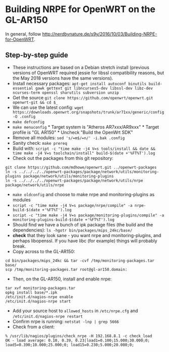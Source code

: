 # Building NRPE for OpenWRT on the GL-AR150

In general, follow <http://nerdbynature.de/s9y/2016/10/03/Building-NRPE-for-OpenWRT>.

## Step-by-step guide

*   These instructions are based on a Debian stretch install (previous versions of OpenWRT required jessie for libssl compatibility reasons, but the May 2018 versions have the same versions).
*   Install necessary packages: `apt-get install autoconf binutils build-essential gawk gettext git libncurses5-dev libssl-dev libz-dev ncurses-term openssl sharutils subversion unzip`
*    Get the source `git clone https://github.com/openwrt/openwrt.git openwrt-git && cd $_`
*    We can use the latest config: `wget https://downloads.openwrt.org/snapshots/trunk/ar71xx/generic/config -O .config`
*    `make defconfig`
*    `make menuconfig`
    *    Target system is "Atheros AR7xxx/AR9xxx"
    *    Target profile is "GL AR150"
    *    Uncheck "Build the OpenWrt SDK"
*    Remove all modules: `sed 's/=m$/=n/' -i.bak .config`
*    Sanity check: `make prereq`
*    Build with: `script -c "time make -j4 V=s tools/install && date && time make -j4 V=s toolchain/install" build-$(date +'%FT%T').log`
*   Check out the packages from this git repository:
```
git clone https://github.com/mdhowe/openwrt.git ../openwrt-packages
ln -s ../../../../openwrt-packages/package/network/utils/monitoring-plugins package/network/utils/monitoring-plugins
ln -s ../../../../openwrt-packages/package/network/utils/nrpe package/network/utils/nrpe
```
*   `make oldconfig` and choose to make nrpe and monitoring-plugins as modules
*   `script -c "time make -j4 V=s package/nrpe/compile" -a nrpe-build-$(date +'%FT%T').log`
*   `script -c "time make -j4 V=s package/monitoring-plugins/compile" -a monitoring-plugins-build-$(date +'%FT%T').log`
*    Should find we have a bunch of ipk package files (the build and the dependencies): `ls -hgotr bin/packages/mips_24kc/base/`
*   **check** that they look sane - you want nrpe and monitoring-plugins, and perhaps libopenssl.  If you have libc (for example) things will probably break.
*    Copy across to the GL-AR150:
```
cd bin/packages/mips_24kc && tar -cvf /tmp/monitoring-packages.tar base/
scp /tmp/monitoring-packages.tar root@gl-ar150.domain:
```
*    Then, on the GL-AR150, install and enable nrpe:
```
tar xvf monitoring-packages.tar
opkg install base/*.ipk
/etc/init.d/nagios-nrpe enable
/etc/init.d/nagios-nrpe start
```
*   Add your source host to `allowed_hosts` in `/etc/nrpe.cfg` and `/etc/init.d/nagios-nrpe restart`
*   Confirm nrpe is running: `netstat -lnp | grep 5666`
*   Check from a client:
```
% /usr/lib/nagios/plugins/check_nrpe -H 192.168.8.1 -c check_load
OK - load average: 0.10, 0.39, 0.23|load1=0.100;15.000;30.000;0; load5=0.390;10.000;25.000;0; load15=0.230;5.000;20.000;0;
```
